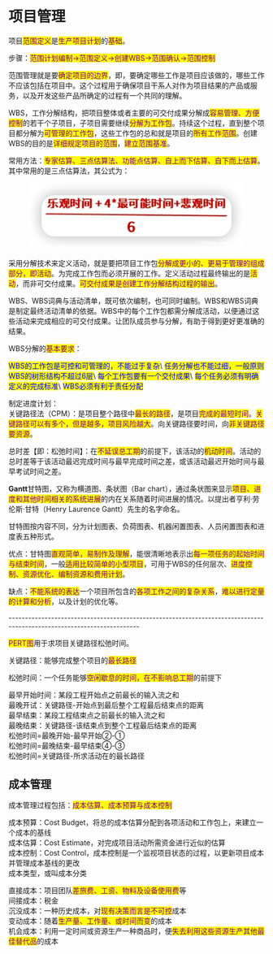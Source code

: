 # 项目管理



项目<mark style="color:purple;">范围定义</mark>是<mark style="color:purple;">生产项目计划</mark>的<mark style="color:purple;">基础</mark>。

步骤：<mark style="color:purple;">范围计划编制->范围定义->创建WBS->范围确认->范围控制</mark>

范围管理就是要<mark style="color:purple;">确定项目的边界</mark>，即，要确定哪些工作是项目应该做的，哪些工作不应该包括在项目中。这个过程用于确保项目干系人对作为项目结果的产品或服务，以及开发这些产品所确定的过程有一个共同的理解。

WBS，工作分解结构，把项目整体或者主要的可交付成果分解成<mark style="color:purple;">容易管理、方便控制</mark>的若干个子项目，子项目需要继续<mark style="color:purple;">分解为工作包</mark>。持续这个过程，直到整个项目都分解为<mark style="color:purple;">可管理的工作包</mark>，这些工作包的总和就是项目的<mark style="color:purple;">所有工作范围</mark>。创建WBS的目的是<mark style="color:purple;">详细规定项目的范围</mark>，<mark style="color:purple;">建立范围基准</mark>。

常用方法：<mark style="color:purple;">专家估算、三点估算法、功能点估算、自上而下估算、自下而上估算</mark>。其中常用的是三点估算法，其公式为：

<div data-full-width="true"><figure><img src="../.gitbook/assets/image (51).png" alt=""><figcaption></figcaption></figure></div>

采用分解技术来定义活动，就是要把项目工作包<mark style="color:purple;">分解成更小的、更易于管理的组成部分，即活动</mark>。为完成工作包而必须开展的工作。定义活动过程最终输出的是<mark style="color:purple;">活动</mark>，而非可交付成果。<mark style="color:purple;">可交付成果是创建工作分解结构过程的输出</mark>。

WBS、WBS词典与活动清单，既可依次编制，也可同时编制。WBS和WBS词典是制定最终活动清单的依据。WBS中的每个工作包都需分解成活动，以便通过这些活动来完成相应的可交付成果。让团队成员参与分解，有助于得到更好更准确的结果。

WBS分解的<mark style="color:purple;">基本要求</mark>：

<mark style="color:blue;">WBS的工作包是可控和可管理的，不能过于复杂</mark>\ <mark style="color:blue;">任务分解也不能过细，一般原则WBS的树形结构不超过6层</mark>\ <mark style="color:blue;">每个工作包要有一个交付成果</mark>\ <mark style="color:blue;">每个任务必须有明确定义的完成标准</mark>\ <mark style="color:blue;">WBS必须有利于责任分配</mark>

制定进度计划：\
关键路径法（CPM）：是项目整个路径中<mark style="color:purple;">最长的路径</mark>，是项目<mark style="color:purple;">完成的最短时间</mark>。<mark style="color:purple;">关键路径可以有多个，但是越多，项目风险越大</mark>。向关键路径要时间，向<mark style="color:purple;">非关键路径要资源</mark>。

总时差【即：松弛时间】：在<mark style="color:purple;">不延误总工期</mark>的前提下，该活动的<mark style="color:purple;">机动时间</mark>。活动的总时差等于该活动最迟完成时间与最早完成时间之差，或该活动最迟开始时间与最早考试时间之差。

**Gantt**甘特图，又称为横道图、条状图（Bar chart），通过条状图来显示<mark style="color:purple;">项目、进度和其他时间相关的系统进展</mark>的内在关系随着时间进展的情况。以提出者亨利·劳伦斯·甘特（Henry Laurence Gantt）先生的名字命名。

甘特图按内容不同，分为计划图表、负荷图表、机器闲置图表、人员闲置图表和进度表五种形式。

优点：甘特图<mark style="color:purple;">直观简单，易制作及理解</mark>，能很清晰地表示出<mark style="color:purple;">每一项任务的起始时间与结束时间</mark>，一般<mark style="color:purple;">适用比较简单的小型项目</mark>，可用于WBS的任何层次、<mark style="color:purple;">进度控制、资源优化、编制资源和费用计划</mark>。

缺点：<mark style="color:purple;">不能系统的表达</mark>一个项目所包含的<mark style="color:purple;">各项工作之间的复杂关系</mark>，<mark style="color:purple;">难以进行定量的计算和分析</mark>，以及计划的优化等。

\----------------------------------------------------------------------------------------------------------------------

<mark style="color:purple;">PERT图</mark>用于求项目关键路径松弛时间。

关键路径：能够完成整个项目的<mark style="color:purple;">最长路径</mark>

松弛时间：一个任务能够<mark style="color:purple;">空闲歇息的时间，在不影响总工期</mark>的前提下

最早开始时间：某段工程开始点之前最长的输入流之和\
最晚开试：关键路径-开始点到最后整个工程最后结束点的距离\
最早结束：某段工程结束点之前最长的输入流之和\
最晚结束：关键路径-该结束点到整个工程最后结束点的距离\
松弛时间=最晚开始-最早开始②-①\
松弛时间=最晚结束-最早结束④-③\
松弛时间=关键路径-所求活动在的最长路径



## 成本管理

成本管理过程包括：<mark style="color:purple;">成本估算、成本预算与成本控制</mark>

成本预算：Cost Budget，将总的成本估算分配到各项活动和工作包上，来建立一个成本的基线\
成本估算：Cost Estimate，对完成项目活动所需资金进行近似的估算\
成本控制：Cost Control，成本控制是一个监视项目状态的过程，以更新项目成本并管理成本基线的更改\
成本类型，或叫成本分类

直接成本：项目团队<mark style="color:purple;">差旅费、工资、物料及设备使用费</mark>等\
间接成本：税金\
沉没成本：一种历史成本，对<mark style="color:purple;">现有决策而言是不可控</mark>成本\
变动成本：随着<mark style="color:purple;">生产量、工作量、或时间而变</mark>的成本\
机会成本：利用一定时间或资源生产一种商品时，便<mark style="color:purple;">失去利用这些资源生产其他最佳替代品</mark>的成本
